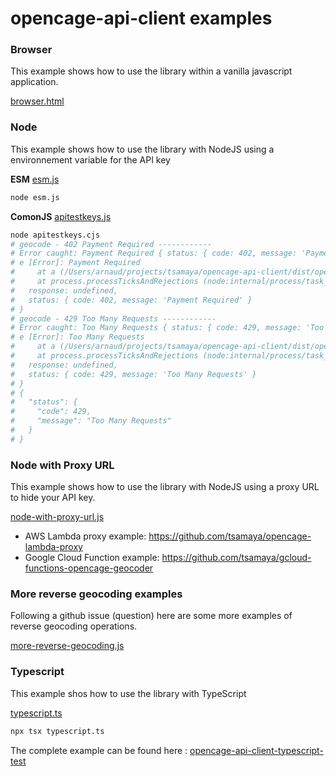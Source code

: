 # opencage-api-client examples

### Browser

This example shows how to use the library within a vanilla javascript application.

[browser.html](./browser.html)

### Node

This example shows how to use the library with NodeJS using a environnement variable for the API key

**ESM**
[esm.js](./esm.js)

```bash
node esm.js
```

**ComonJS**
[apitestkeys.js](./apitestkeys.js)

```bash
node apitestkeys.cjs
# geocode - 402 Payment Required ------------
# Error caught: Payment Required { status: { code: 402, message: 'Payment Required' } }
# e [Error]: Payment Required
#     at a (/Users/arnaud/projects/tsamaya/opencage-api-client/dist/opencage-api.cjs:1:2116)
#     at process.processTicksAndRejections (node:internal/process/task_queues:95:5) {
#   response: undefined,
#   status: { code: 402, message: 'Payment Required' }
# }
# geocode - 429 Too Many Requests ------------
# Error caught: Too Many Requests { status: { code: 429, message: 'Too Many Requests' } }
# e [Error]: Too Many Requests
#     at a (/Users/arnaud/projects/tsamaya/opencage-api-client/dist/opencage-api.cjs:1:2116)
#     at process.processTicksAndRejections (node:internal/process/task_queues:95:5) {
#   response: undefined,
#   status: { code: 429, message: 'Too Many Requests' }
# }
# {
#   "status": {
#     "code": 429,
#     "message": "Too Many Requests"
#   }
# }
```

### Node with Proxy URL

This example shows how to use the library with NodeJS using a proxy URL to hide your API key.

[node-with-proxy-url.js](./node-with-proxy-url.js)

- AWS Lambda proxy example: https://github.com/tsamaya/opencage-lambda-proxy
- Google Cloud Function example: https://github.com/tsamaya/gcloud-functions-opencage-geocoder

### More reverse geocoding examples

Following a github issue (question) here are some more examples of reverse geocoding operations.

[more-reverse-geocoding.js](./more-reverse-geocoding.js)

### Typescript

This example shos how to use the library with TypeScript

[typescript.ts](./typescript.ts)

```bash
npx tsx typescript.ts
```

The complete example can be found here : [opencage-api-client-typescript-test](https://github.com/tsamaya/opencage-api-client-typescript-test)

